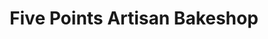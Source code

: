---
title: "Five Points Artisan Bakeshop"
url: /pittsburgh/five-points-artisan-bakeshop/
shop: Bäckerei
---